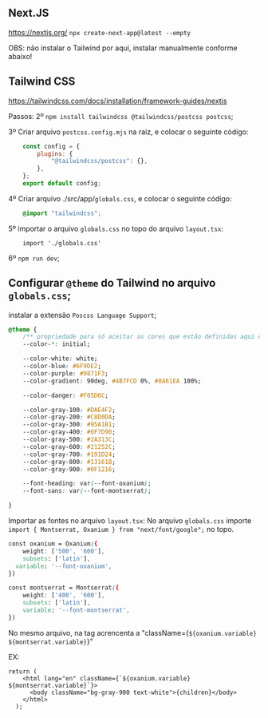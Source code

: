 ## Next.JS
https://nextjs.org/
`npx create-next-app@latest --empty`

OBS: não instalar o Tailwind por aqui, instalar manualmente conforme abaixo!

## Tailwind CSS
https://tailwindcss.com/docs/installation/framework-guides/nextjs

Passos:
2º `npm install tailwindcss @tailwindcss/postcss postcss`;

3º Criar arquivo `postcss.config.mjs` na raiz, e colocar o seguinte código:
```mjs
    const config = {
        plugins: {
            "@tailwindcss/postcss": {},
        },
    };
    export default config;
```

4º Criar arquivo ./src/app/`globals.css`, e colocar o seguinte código:
```css
    @import "tailwindcss";
```

5º importar o arquivo `globals.css` no topo do arquivo `layout.tsx`:
```tsx
    import './globals.css'
```

6º `npm run dev`;

## Configurar `@theme` do Tailwind no arquivo `globals.css`;

instalar a extensão `Poscss Language Support`;

```css
@theme {
    /** propriedade para só aceitar as cores que estão definidas aqui em @theme! */
    --color-*: initial;

    --color-white: white;
    --color-blue: #6F9DE2;
    --color-purple: #9871F3;
    --color-gradient: 90deg, #4B7FCD 0%, #8A61EA 100%;

    --color-danger: #F05D6C;

    --color-gray-100: #DAE4F2;
    --color-gray-200: #C8D0DA;
    --color-gray-300: #95A1B1;
    --color-gray-400: #6F7D90;
    --color-gray-500: #2A313C;
    --color-gray-600: #21252C;
    --color-gray-700: #191D24;
    --color-gray-800: #13161B;
    --color-gray-900: #0F1216;

    --font-heading: var(--font-oxanium);
    --font-sans: var(--font-montserrat);

}
```

Importar as fontes no arquivo `layout.tsx`:
No arquivo `globals.css` importe `import { Montserrat, Oxanium } from "next/font/google";` no topo.

```css
const oxanium = Oxanium({
	weight: ['500', '600'],
	subsets: ['latin'],
  variable: '--font-oxanium',
})

const montserrat = Montserrat({
	weight: ['400', '600'],
	subsets: ['latin'],
	variable: '--font-montserrat',
})
```

No mesmo arquivo, na tag <html> acrencenta a "className={`${oxanium.variable} ${montserrat.variable}`}"

EX:
```tsx
return (
    <html lang="en" className={`${oxanium.variable} ${montserrat.variable}`}>
      <body className="bg-gray-900 text-white">{children}</body>
    </html>
  );
```

